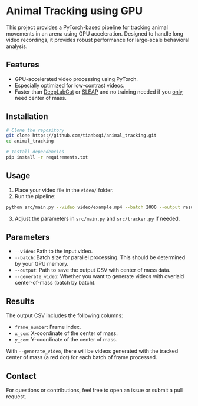 # Animal Tracking using GPU

This project provides a PyTorch-based pipeline for tracking animal movements in an arena using GPU acceleration. 
Designed to handle long video recordings, it provides robust performance for large-scale behavioral analysis.

## Features
- GPU-accelerated video processing using PyTorch.
- Especially optimized for low-contrast videos.
- Faster than [DeepLabCut](https://www.mackenziemathislab.org/deeplabcut) or [SLEAP](https://sleap.ai/) and no training needed if you <ins>only</ins> need center of mass.
  
## Installation
```bash
# Clone the repository
git clone https://github.com/tianboqi/animal_tracking.git
cd animal_tracking

# Install dependencies
pip install -r requirements.txt
```

## Usage
1. Place your video file in the `video/` folder.
2. Run the pipeline:
```bash
python src/main.py --video video/example.mp4 --batch 2000 --output results.csv
```
3. Adjust the parameters in `src/main.py` and `src/tracker.py` if needed.

## Parameters
- `--video`: Path to the input video.
- `--batch`: Batch size for parallel processing. This should be determined by your GPU memory.
- `--output`: Path to save the output CSV with center of mass data.
- `--generate_video`: Whether you want to generate videos with overlaid center-of-mass (batch by batch).

## Results
The output CSV includes the following columns:
- `frame_number`: Frame index.
- `x_com`: X-coordinate of the center of mass.
- `y_com`: Y-coordinate of the center of mass.

With `--generate_video`, there will be videos generated with the tracked center of mass (a red dot) for each batch of frame processed.

## Contact
For questions or contributions, feel free to open an issue or submit a pull request.

